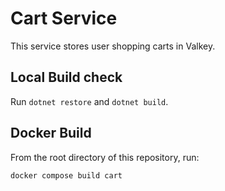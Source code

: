 # Cart Service

This service stores user shopping carts in Valkey.

## Local Build check

Run `dotnet restore` and `dotnet build`.

## Docker Build

From the root directory of this repository, run:

```sh
docker compose build cart
```
